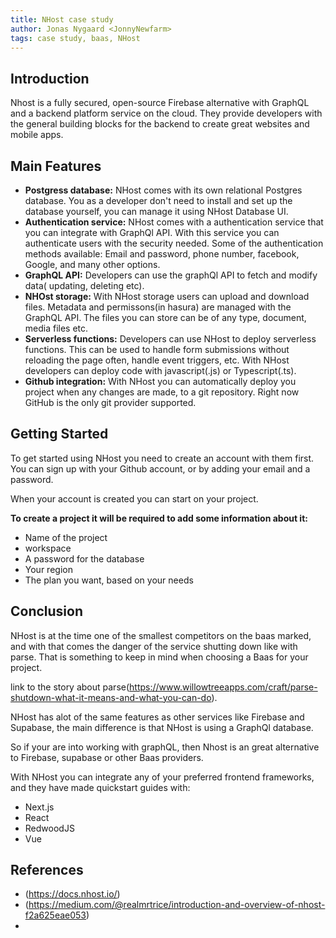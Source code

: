 ```yaml
---
title: NHost case study
author: Jonas Nygaard <JonnyNewfarm>
tags: case study, baas, NHost
---
```


## Introduction

Nhost is a fully secured, open-source Firebase alternative with GraphQL and a backend platform service on the cloud. They provide developers with the general building blocks for the backend to create great websites and mobile apps.

## Main Features

- **Postgress database:** NHost comes with its own relational Postgres database.
  You as a developer don't need to install and set up the database yourself, you can manage it using NHost Database UI.
- **Authentication service:** NHost comes with a authentication service that you can integrate with GraphQl API. With this service you can authenticate users with the security needed. Some of the authentication methods available: Email and password, phone number, facebook, Google, and many other options.
- **GraphQL API:** Developers can use the graphQl API to fetch and modify data( updating, deleting etc).
- **NHOst storage:** With NHost storage users can upload and download files. Metadata and permissons(in hasura) are managed with the GraphQL API.
  The files you can store can be of any type, document, media files etc.
- **Serverless functions:** Developers can use NHost to deploy serverless functions. This can be used to handle form submissions without reloading the page often, handle event triggers, etc.
  With NHost developers can deploy code with javascript(.js) or Typescript(.ts).
- **Github integration:** With NHost you can automatically deploy you project when any changes are made, to a git repository. Right now GitHub is the only git provider supported.

## Getting Started

To get started using NHost you need to create an account with them first. You can sign up with your Github account, or by adding your email and a password.

When your account is created you can start on your project.

**To create a project it will be required to add some information about it:**

- Name of the project
- workspace
- A password for the database
- Your region
- The plan you want, based on your needs

## Conclusion

NHost is at the time one of the smallest competitors on the baas marked, and with that comes the danger of the service shutting down like with parse. That is something to keep in mind when choosing a Baas for your project.

link to the story about parse(https://www.willowtreeapps.com/craft/parse-shutdown-what-it-means-and-what-you-can-do).

NHost has alot of the same features as other services like Firebase and Supabase, the main difference is that NHost is using a GraphQl database.

So if your are into working with graphQL, then Nhost is an great alternative to Firebase, supabase or other Baas providers.

With NHost you can integrate any of your preferred frontend frameworks, and they have made quickstart guides with:

- Next.js
- React
- RedwoodJS
- Vue

## References

- (https://docs.nhost.io/)
- (https://medium.com/@realmrtrice/introduction-and-overview-of-nhost-f2a625eae053)
-
